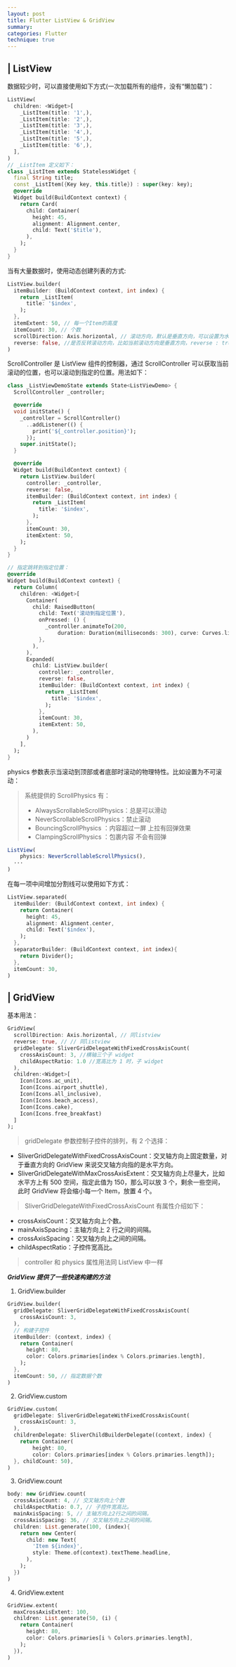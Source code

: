```yaml
---
layout: post
title: Flutter ListView & GridView
summary:
categories: Flutter
technique: true
---
```


## | ListView

数据较少时，可以直接使用如下方式(一次加载所有的组件，没有“懒加载”)：

```dart
ListView(
  children: <Widget>[
    _ListItem(title: '1',),
    _ListItem(title: '2',),
    _ListItem(title: '3',),
    _ListItem(title: '4',),
    _ListItem(title: '5',),
    _ListItem(title: '6',),
  ],
)
// _ListItem 定义如下：
class _ListItem extends StatelessWidget {
  final String title;
  const _ListItem({Key key, this.title}) : super(key: key);
  @override
  Widget build(BuildContext context) {
    return Card(
      child: Container(
        height: 45,
        alignment: Alignment.center,
        child: Text('$title'),
      ),
    );
  }
}
```

当有大量数据时，使用动态创建列表的方式:

```dart
ListView.builder(
  itemBuilder: (BuildContext context, int index) {
    return _ListItem(
      title: '$index',
    );
  },
  itemExtent: 50, // 每一个Item的高度
  itemCount: 30, // 个数
  scrollDirection: Axis.horizontal, // 滚动方向，默认是垂直方向，可以设置为水平方向。
  reverse: false, //是否反转滚动方向，比如当前滚动方向是垂直方向，reverse : true，滚动方向为从上倒下，reverse:false，滚动方向为从下倒上。
)
```

ScrollController 是 ListView 组件的控制器，通过 ScrollController 可以获取当前滚动的位置，也可以滚动到指定的位置。用法如下：

```dart
class _ListViewDemoState extends State<ListViewDemo> {
  ScrollController _controller;

  @override
  void initState() {
    _controller = ScrollController()
      ..addListener(() {
        print('${_controller.position}');
      });
    super.initState();
  }

  @override
  Widget build(BuildContext context) {
    return ListView.builder(
      controller: _controller,
      reverse: false,
      itemBuilder: (BuildContext context, int index) {
        return _ListItem(
          title: '$index',
        );
      },
      itemCount: 30,
      itemExtent: 50,
    );
  }
}

// 指定跳转到指定位置：
@override
Widget build(BuildContext context) {
  return Column(
    children: <Widget>[
      Container(
        child: RaisedButton(
          child: Text('滚动到指定位置'),
          onPressed: () {
            _controller.animateTo(200,
                duration: Duration(milliseconds: 300), curve: Curves.linear);
          },
        ),
      ),
      Expanded(
        child: ListView.builder(
          controller: _controller,
          reverse: false,
          itemBuilder: (BuildContext context, int index) {
            return _ListItem(
              title: '$index',
            );
          },
          itemCount: 30,
          itemExtent: 50,
        ),
      )
    ],
  );
}
```

physics 参数表示当滚动到顶部或者底部时滚动的物理特性。比如设置为不可滚动：

> 系统提供的 ScrollPhysics 有：
>
> - AlwaysScrollableScrollPhysics：总是可以滑动
> - NeverScrollableScrollPhysics：禁止滚动
> - BouncingScrollPhysics ：内容超过一屏 上拉有回弹效果
> - ClampingScrollPhysics ：包裹内容 不会有回弹

```javascript
ListView(
    physics: NeverScrollableScrollPhysics(),
  ···
)
```

在每一项中间增加分割线可以使用如下方式：

```dart
ListView.separated(
  itemBuilder: (BuildContext context, int index) {
    return Container(
      height: 45,
      alignment: Alignment.center,
      child: Text('$index'),
    );
  },
  separatorBuilder: (BuildContext context, int index){
    return Divider();
  },
  itemCount: 30,
)
```

## | GridView

基本用法：

```dart
GridView(
  scrollDirection: Axis.horizontal, // 同listview
  reverse: true, // // 同listview
  gridDelegate: SliverGridDelegateWithFixedCrossAxisCount(
    crossAxisCount: 3, //横轴三个子 widget
    childAspectRatio: 1.0 //宽高比为 1 时，子 widget
  ),
  children:<Widget>[
    Icon(Icons.ac_unit),
    Icon(Icons.airport_shuttle),
    Icon(Icons.all_inclusive),
    Icon(Icons.beach_access),
    Icon(Icons.cake),
    Icon(Icons.free_breakfast)
  ]
);
```

> gridDelegate 参数控制子控件的排列，有 2 个选择：

- SliverGridDelegateWithFixedCrossAxisCount：交叉轴方向上固定数量，对于垂直方向的 GridView 来说交叉轴方向指的是水平方向。
- SliverGridDelegateWithMaxCrossAxisExtent：交叉轴方向上尽量大，比如水平方上有 500 空间，指定此值为 150，那么可以放 3 个，剩余一些空间，此时 GridView 将会缩小每一个 Item，放置 4 个。

> SliverGridDelegateWithFixedCrossAxisCount 有属性介绍如下：

- crossAxisCount：交叉轴方向上个数。
- mainAxisSpacing：主轴方向上 2 行之间的间隔。
- crossAxisSpacing：交叉轴方向上之间的间隔。
- childAspectRatio：子控件宽高比。

> controller 和 physics 属性用法同 ListView 中一样

**_GridView 提供了一些快速构建的方法_**

1. GridView.builder

```dart
GridView.builder(
  gridDelegate: SliverGridDelegateWithFixedCrossAxisCount(
    crossAxisCount: 3,
  ),
  // 构建子控件
  itemBuilder: (context, index) {
    return Container(
      height: 80,
      color: Colors.primaries[index % Colors.primaries.length],
    );
  },
  itemCount: 50, // 指定数据个数
)
```

2. GridView.custom

```dart
GridView.custom(
  gridDelegate: SliverGridDelegateWithFixedCrossAxisCount(
    crossAxisCount: 3,
  ),
  childrenDelegate: SliverChildBuilderDelegate((context, index) {
    return Container(
        height: 80,
        color: Colors.primaries[index % Colors.primaries.length]);
  }, childCount: 50),
)
```

3. GridView.count

```dart
body: new GridView.count(
  crossAxisCount: 4, // 交叉轴方向上个数
  childAspectRatio: 0.7, // 子控件宽高比。
  mainAxisSpacing: 5, // 主轴方向上2行之间的间隔。
  crossAxisSpacing: 36, // 交叉轴方向上之间的间隔。
  children: List.generate(100, (index){
    return new Center(
      child: new Text(
        'Item ${index}',
        style: Theme.of(context).textTheme.headline,
      ),
    );
  })
)
```

4. GridView.extent

```dart
GridView.extent(
  maxCrossAxisExtent: 100,
  children: List.generate(50, (i) {
    return Container(
      height: 80,
      color: Colors.primaries[i % Colors.primaries.length],
    );
  }),
)
```

